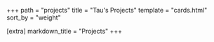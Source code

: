 +++
path = "projects"
title = "Tau's Projects"
template = "cards.html"
sort_by = "weight"

[extra]
markdown_title = "Projects"
+++
